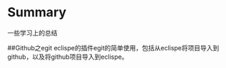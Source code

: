 # Summary
一些学习上的总结

##Github之egit
eclispe的插件egit的简单使用，包括从eclispe将项目导入到github，以及将github项目导入到eclispe。
